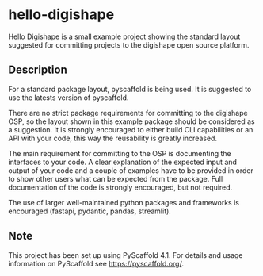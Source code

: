 # hello-digishape

Hello Digishape is a small example project showing the standard layout suggested for committing projects to the digishape open source platform.

## Description

For a standard package layout, pyscaffold is being used. It is suggested to use the latests version of pyscaffold.

There are no strict package requirements for committing to the digishape OSP, so the layout shown in this example package should be considered as a suggestion. It is strongly encouraged to either build CLI capabilities or an API with your code, this way the reusability is greatly increased.

The main requirement for committing to the OSP is documenting the interfaces to your code. A clear explanation of the expected input and output of your code and a couple of examples have to be provided in order to show other users what can be expected from the package. Full documentation of the code is strongly encouraged, but not required.

The use of larger well-maintained python packages and frameworks is encouraged (fastapi, pydantic, pandas, streamlit).



<!-- pyscaffold-notes -->

## Note

This project has been set up using PyScaffold 4.1. For details and usage
information on PyScaffold see https://pyscaffold.org/.
